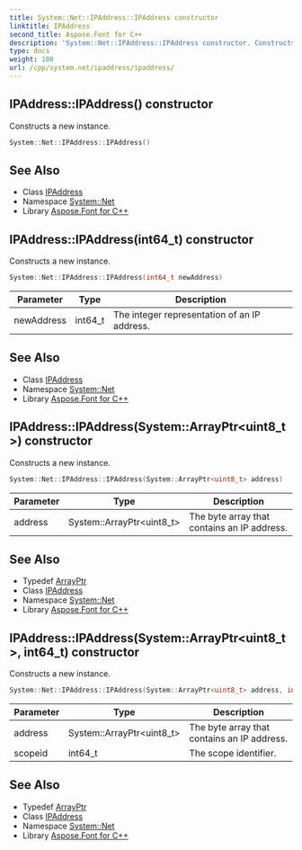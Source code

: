 ```yaml
---
title: System::Net::IPAddress::IPAddress constructor
linktitle: IPAddress
second_title: Aspose.Font for C++
description: 'System::Net::IPAddress::IPAddress constructor. Constructs a new instance in C++.'
type: docs
weight: 100
url: /cpp/system.net/ipaddress/ipaddress/
---
```

## IPAddress::IPAddress() constructor


Constructs a new instance.

```cpp
System::Net::IPAddress::IPAddress()
```

## See Also

* Class [IPAddress](../)
* Namespace [System::Net](../../)
* Library [Aspose.Font for C++](../../../)
## IPAddress::IPAddress(int64_t) constructor


Constructs a new instance.

```cpp
System::Net::IPAddress::IPAddress(int64_t newAddress)
```


| Parameter | Type | Description |
| --- | --- | --- |
| newAddress | int64_t | The integer representation of an IP address. |

## See Also

* Class [IPAddress](../)
* Namespace [System::Net](../../)
* Library [Aspose.Font for C++](../../../)
## IPAddress::IPAddress(System::ArrayPtr\<uint8_t\>) constructor


Constructs a new instance.

```cpp
System::Net::IPAddress::IPAddress(System::ArrayPtr<uint8_t> address)
```


| Parameter | Type | Description |
| --- | --- | --- |
| address | System::ArrayPtr\<uint8_t\> | The byte array that contains an IP address. |

## See Also

* Typedef [ArrayPtr](../../../system/arrayptr/)
* Class [IPAddress](../)
* Namespace [System::Net](../../)
* Library [Aspose.Font for C++](../../../)
## IPAddress::IPAddress(System::ArrayPtr\<uint8_t\>, int64_t) constructor


Constructs a new instance.

```cpp
System::Net::IPAddress::IPAddress(System::ArrayPtr<uint8_t> address, int64_t scopeid)
```


| Parameter | Type | Description |
| --- | --- | --- |
| address | System::ArrayPtr\<uint8_t\> | The byte array that contains an IP address. |
| scopeid | int64_t | The scope identifier. |

## See Also

* Typedef [ArrayPtr](../../../system/arrayptr/)
* Class [IPAddress](../)
* Namespace [System::Net](../../)
* Library [Aspose.Font for C++](../../../)
